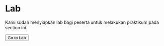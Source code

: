 # Lab

Kami sudah menyiapkan lab bagi peserta untuk melakukan praktikum pada section ini.

<a href="https://killercoda.com/sekolahdigitalcilsy/scenario/kubernetes-sandbox" target="_blank">
    <button name="button">Go to Lab</button>
</a>